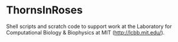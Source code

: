 # ThornsInRoses

Shell scripts and scratch code to support work at the Laboratory for Computational Biology & Biophysics at MIT (http://lcbb.mit.edu/).